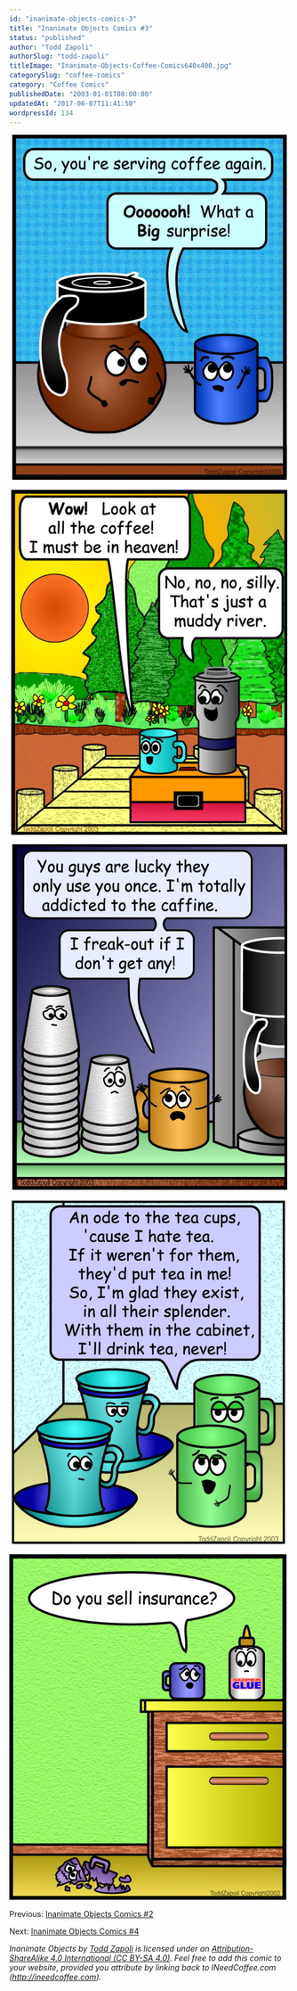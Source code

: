 ```yaml
---
id: "inanimate-objects-comics-3"
title: "Inanimate Objects Comics #3"
status: "published"
author: "Todd Zapoli"
authorSlug: "todd-zapoli"
titleImage: "Inanimate-Objects-Coffee-Comics640x400.jpg"
categorySlug: "coffee-comics"
category: "Coffee Comics"
publishedDate: "2003-01-01T08:00:00"
updatedAt: "2017-06-07T11:41:50"
wordpressId: 134
---
```


![comic big surprise](comic-big-surprise1.jpg)

![comic coffee heaven](comic-coffee-heaven.jpg)

![comic freak out](comic-freak-out.jpg)

![ode to tea cups](comic-hate-tea-poem.jpg)

![comic insurance](comic-insurance.jpg)

Previous: [Inanimate Objects Comics #2](http://ineedcoffee.com/inanimate-objects-comics-2/)

Next: [Inanimate Objects Comics #4](http://ineedcoffee.com/inanimate-objects-comics-4/)

*Inanimate Objects by [Todd Zapoli](http://ineedcoffee.com/) is licensed under an [Attribution-ShareAlike 4.0 International (CC BY-SA 4.0)](https://creativecommons.org/licenses/by-sa/4.0/). Feel free to add this comic to your website, provided you attribute by linking back to INeedCoffee.com (http://ineedcoffee.com).*